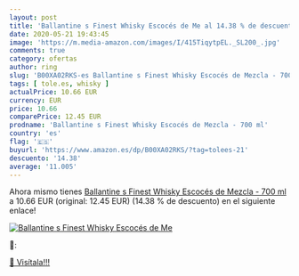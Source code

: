 ```yaml
---
layout: post
title: 'Ballantine s Finest Whisky Escocés de Me al 14.38 % de descuento'
date: 2020-05-21 19:43:45
image: 'https://m.media-amazon.com/images/I/415TiqytpEL._SL200_.jpg'
comments: true
category: ofertas
author: ring
slug: 'B00XA02RKS-es Ballantine s Finest Whisky Escocés de Mezcla - 700 ml'
tags: [ tole.es, whisky ]
actualPrice: 10.66 EUR
currency: EUR
price: 10.66
comparePrice: 12.45 EUR
prodname: 'Ballantine s Finest Whisky Escocés de Mezcla - 700 ml'
country: 'es'
flag: '🇪🇸'
buyurl: 'https://www.amazon.es/dp/B00XA02RKS/?tag=tolees-21'
descuento: '14.38'
average: '11.005'
---
```


Ahora mismo tienes [Ballantine s Finest Whisky Escocés de Mezcla - 700 ml](https://www.amazon.es/dp/B00XA02RKS/?tag=tolees-21) a 10.66 EUR (original: 12.45 EUR) (14.38 %  de descuento) en el siguiente enlace!

[![Ballantine s Finest Whisky Escocés de Me](https://m.media-amazon.com/images/I/415TiqytpEL._SL200_.jpg)](https://www.amazon.es/dp/B00XA02RKS/?tag=tolees-21)

🔎:


[🛒 Visítala!!!](https://www.amazon.es/dp/B00XA02RKS/?tag=tolees-21)
